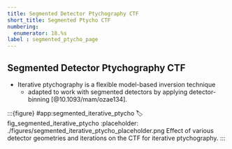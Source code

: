 ```yaml
---
title: Segmented Detector Ptychography CTF
short_title: Segmented Ptycho CTF
numbering:
  enumerator: 18.%s
label : segmented_ptycho_page
---
```


## Segmented Detector Ptychography CTF

- Iterative ptychography is a flexible model-based inversion technique
  - adapted to work with segmented detectors by applying detector-binning [@10.1093/mam/ozae134].

:::{figure} #app:segmented_iterative_ptycho
:label: fig_segmented_iterative_ptycho
:placeholder: ./figures/segmented_iterative_ptycho_placeholder.png
Effect of various detector geometries and iterations on the CTF for iterative ptychography.
:::
